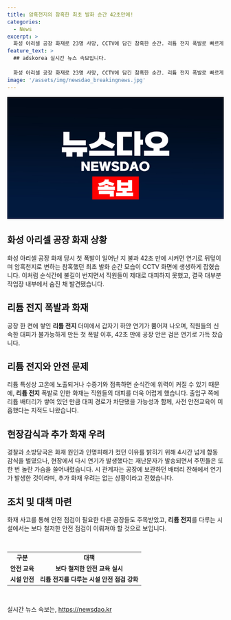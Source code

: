 ```yaml
---
title: 암흑천지의 참혹한 최초 발화 순간 42초만에!
categories:
  - News
excerpt: >
  화성 아리셀 공장 화재로 23명 사망, CCTV에 담긴 참혹한 순간. 리튬 전지 폭발로 빠르게 퍼진 불길, 대피 경로 차단 우려. 안전교육 미흡 지적. 현장감식 후 재난문자 발송으로 주민들 놀라. 추가 화재 우려는 없다고 밝혀. YTN 신지원이 보도. [기자]
feature_text: >
  ## adskorea 실시간 뉴스 속보입니다.

  화성 아리셀 공장 화재로 23명 사망, CCTV에 담긴 참혹한 순간. 리튬 전지 폭발로 빠르게 퍼진 불길, 대피 경로 차단 우려. 안전교육 미흡 지적. 현장감식 후 재난문자 발송으로 주민들 놀라. 추가 화재 우려는 없다고 밝혀. YTN 신지원이 보도. [기자]
image: '/assets/img/newsdao_breakingnews.jpg'
---
```


<p><img src="/assets/img/newsdao_breakingnews.jpg" alt="adskorea 속보" /></p>

<h2 data-ke-size="size26">화성 아리셀 공장 화재 상황</h2>

<p data-ke-size="size16">화성 아리셀 공장 화재 당시 첫 폭발이 일어난 지 불과 42초 만에 시커먼 연기로 뒤덮이며 암흑천지로 변하는 참혹했던 최초 발화 순간 모습이 CCTV 화면에 생생하게 잡혔습니다. 이처럼 순식간에 불길이 번지면서 직원들이 제대로 대피하지 못했고, 결국 대부분 작업장 내부에서 숨진 채 발견됐습니다.</p>

<h2 data-ke-size="size26">리튬 전지 폭발과 화재</h2>

<p data-ke-size="size16">공장 한 켠에 쌓인 <b>리튬 전지</b> 더미에서 갑자기 하얀 연기가 뿜어져 나오며, 직원들의 신속한 대피가 불가능하게 만든 첫 폭발 이후, 42초 만에 공장 안은 검은 연기로 가득 찼습니다.</p>

<h2 data-ke-size="size26">리튬 전지와 안전 문제</h2>

<p data-ke-size="size16">리튬 특성상 고온에 노출되거나 수증기와 접촉하면 순식간에 위력이 커질 수 있기 때문에, <b>리튬 전지</b> 폭발로 인한 화재는 직원들의 대피를 더욱 어렵게 했습니다. 출입구 쪽에 리튬 배터리가 쌓여 있던 만큼 대피 경로가 차단됐을 가능성과 함께, 사전 안전교육이 미흡했다는 지적도 나왔습니다.</p>

<h2 data-ke-size="size26">현장감식과 추가 화재 우려</h2>

<p data-ke-size="size16">경찰과 소방당국은 화재 원인과 인명피해가 컸던 이유를 밝히기 위해 4시간 넘게 합동 감식을 벌였으나, 현장에서 다시 연기가 발생했다는 재난문자가 발송되면서 주민들은 또 한 번 놀란 가슴을 쓸어내렸습니다. 시 관계자는 공장에 보관하던 배터리 잔해에서 연기가 발생한 것이라며, 추가 화재 우려는 없는 상황이라고 전했습니다.</p>

<h2 data-ke-size="size26">조치 및 대책 마련</h2>

<p data-ke-size="size16">화재 사고를 통해 안전 점검이 필요한 다른 공장들도 주목받았고, <b>리튬 전지</b>를 다루는 시설에서는 보다 철저한 안전 점검이 이뤄져야 할 것으로 보입니다.</p>

<p data-ke-size="size16">&nbsp;</p>

<table>
    <tbody>
        <tr>
            <td style="text-align: center; height: 17px;"><b>구분</b></td>
            <td style="text-align: center; height: 17px;"><b>대책</b></td>
        </tr>
        <tr>
            <td style="text-align: center; height: 17px;"><b>안전 교육</b></td>
            <td style="text-align: center; height: 17px;"><b>보다 철저한 안전 교육 실시</b></td>
        </tr>
        <tr>
            <td style="text-align: center; height: 17px;"><b>시설 안전</b></td>
            <td style="text-align: center; height: 17px;"><b>리튬 전지를 다루는 시설 안전 점검 강화</b></td>
        </tr>
    </tbody>
</table>

<p data-ke-size="size16">&nbsp;</p>
실시간 뉴스 속보는, <a href="https://newsdao.kr" rel="dofollow">https://newsdao.kr</a>


